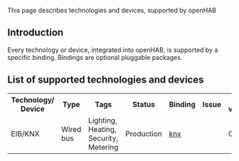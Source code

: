 This page describes technologies and devices, supported by openHAB

## Introduction

Every technology or device, integrated into openHAB, is supported by a specific binding. Bindings are optional pluggable packages.

## List of supported technologies and devices

<table>
<tr>
	<th>Technology/<br>Device</th>
	<th>Type</th>
	<th>Tags</th>
	<th>Status</th>
	<th>Binding</th>
	<th>Issue</th>
	<th>Since version</th>
</tr>
<tr>
	<td>EIB/KNX</td>
	<td>Wired bus</td>
	<td>Lighting, Heating, Security, Metering</td>
        <td>Production</td>
	<td><a href="https://github.com/openhab/openhab/wiki/KNX-Binding">knx</a></td>
	<td></td>
	<td>0.9</td>
</tr>
</table>

